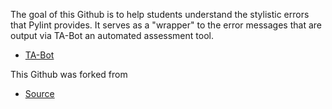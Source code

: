 The goal of this Github is to help students understand the stylistic errors that Pylint provides. It serves as a "wrapper" to the error messages that are output via TA-Bot an automated assessment tool.

- [TA-Bot](https://github.com/JForden/AutoTA)







This Github was forked from 
 - [Source](https://github.com/vald-phoenix/pylint-errors)
